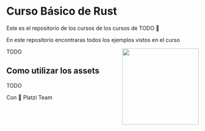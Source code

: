 # Curso Básico de Rust
Este es el repositorio de los cursos de los cursos de TODO 💚 

En este repositorio encontraras todos los ejemplos vistos en el curso 

<a href="https://github.com/caveligh">
<img align="right" height="auto" width="200" src="https://github.com/caveligh/raw/master/img/pequesoft.png"/>
</a>

TODO

## Como utilizar los assets
TODO


Con 💚 Platzi Team
